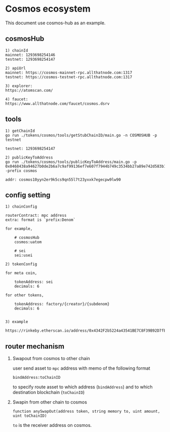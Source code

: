 # Cosmos ecosystem

This document use cosmos-hub as an example.

## cosmosHub

```text
1) chainId
mainnet: 1293698254146
testnet: 1293698254147

2) apiUrl
mainnet: https://cosmos-mainnet-rpc.allthatnode.com:1317
testnet: https://cosmos-testnet-rpc.allthatnode.com:1317

3) explorer:
https://atomscan.com/

4) faucet:
https://www.allthatnode.com/faucet/cosmos.dsrv
```

## tools

```text
1) getChainId
go run ./tokens/cosmos/tools/getStubChainID/main.go -n COSMOSHUB -p testnet

testnet: 1293698254147

2) publicKeyToAddress
go run ./tokens/cosmos/tools/publicKeyToAddress/main.go -p 0x0468438a94627b0de2b6a7c9af99136ef7e607f7944b749c3534bb27a89e742d583b1c8b3aecfae45dea2ac58730aa6ba654c73c435d44755e5cd1500c8f4d036b -prefix cosmos

addr: cosmos10yyn2er9k5cs9qn55l7t23yxxk7egecpw9lw90
```

## config setting

```text
1) chainConfig

routerContract: mpc address
extra: format is `prefix:Denom`

for example,

    # cosmosHub
    cosmos:uatom

    # sei
    sei:usei

2) tokenConfig

for meta coin,

	tokenAddress: sei
	decimals: 6

for other tokens,

	tokenAddress: factory/{creator}/{subdenom}
	decimals: 6


3) example

https://rinkeby.etherscan.io/address/0x4342F2b5224a43541BE7C8F39B92D7fEaA74d038
```

## router mechanism

1. Swapout from cosmos to other chain

    user send asset to `mpc` address with memo of the following format

    ```text
    bindAddress:toChainID
    ```

    to specify route asset to which address (`bindAddress`)
    and to which destination blockchain (`toChainID`)

2. Swapin from other chain to cosmos

    ```solidity
    function anySwapOut(address token, string memory to, uint amount, uint toChainID)
    ```

    `to` is the receiver address on cosmos.
